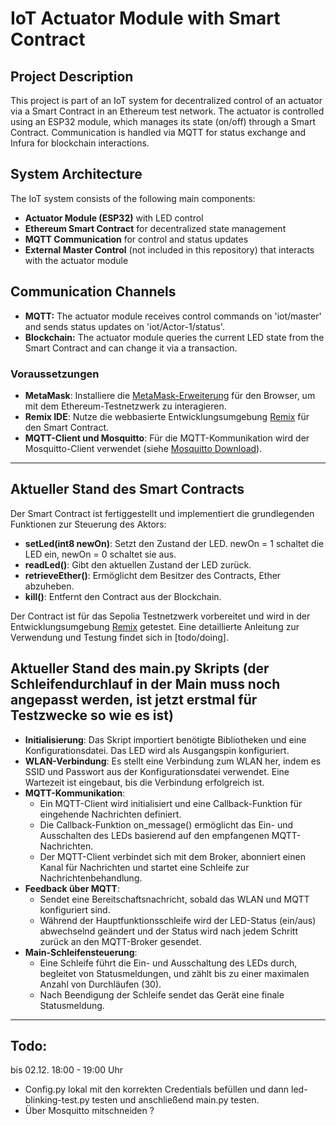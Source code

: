 # IoT Actuator Module with Smart Contract
## Project Description
This project is part of an IoT system for decentralized control of an actuator via a Smart Contract in an Ethereum test network. The actuator is controlled using an ESP32 module, which manages its state (on/off) through a Smart Contract. Communication is handled via MQTT for status exchange and Infura for blockchain interactions.

## System Architecture
The IoT system consists of the following main components:
- **Actuator Module (ESP32)** with LED control
- **Ethereum Smart Contract** for decentralized state management
- **MQTT Communication** for control and status updates
- **External Master Control** (not included in this repository) that interacts with the actuator module

## Communication Channels
- **MQTT:** The actuator module receives control commands on 'iot/master' and sends status updates on 'iot/Actor-1/status'.
- **Blockchain:** The actuator module queries the current LED state from the Smart Contract and can change it via a transaction.


### Voraussetzungen

- **MetaMask**: Installiere die [MetaMask-Erweiterung](https://metamask.io/) für den Browser, um mit dem Ethereum-Testnetzwerk zu interagieren.
- **Remix IDE**: Nutze die webbasierte Entwicklungsumgebung [Remix](https://remix.ethereum.org/) für den Smart Contract.
- **MQTT-Client und Mosquitto**: Für die MQTT-Kommunikation wird der Mosquitto-Client verwendet (siehe [Mosquitto Download](https://mosquitto.org/download/)).


------------------------
## Aktueller Stand des Smart Contracts
Der Smart Contract ist fertiggestellt und implementiert die grundlegenden Funktionen zur Steuerung des Aktors: 

- **setLed(int8 newOn)**: Setzt den Zustand der LED. newOn = 1 schaltet die LED ein, newOn = 0 schaltet sie aus.
- **readLed()**: Gibt den aktuellen Zustand der LED zurück.
- **retrieveEther()**: Ermöglicht dem Besitzer des Contracts, Ether abzuheben.
- **kill()**: Entfernt den Contract aus der Blockchain.

Der Contract ist für das Sepolia Testnetzwerk vorbereitet und wird in der Entwicklungsumgebung [Remix](https://remix.ethereum.org/) getestet. Eine detaillierte Anleitung zur Verwendung und Testung findet sich in [todo/doing]. 

## Aktueller Stand des main.py Skripts (der Schleifendurchlauf in der Main muss noch angepasst werden, ist jetzt erstmal für Testzwecke so wie es ist)

- **Initialisierung**: Das Skript importiert benötigte Bibliotheken und eine Konfigurationsdatei. Das LED wird als Ausgangspin konfiguriert.
- **WLAN-Verbindung**: Es stellt eine Verbindung zum WLAN her, indem es SSID und Passwort aus der Konfigurationsdatei verwendet. Eine Wartezeit ist eingebaut, bis die Verbindung erfolgreich ist.
- **MQTT-Kommunikation**:
  - Ein MQTT-Client wird initialisiert und eine Callback-Funktion für eingehende Nachrichten definiert.
  - Die Callback-Funktion on_message() ermöglicht das Ein- und Ausschalten des LEDs basierend auf den empfangenen MQTT-Nachrichten.
  - Der MQTT-Client verbindet sich mit dem Broker, abonniert einen Kanal für Nachrichten und startet eine Schleife zur Nachrichtenbehandlung.
- **Feedback über MQTT**:
  - Sendet eine Bereitschaftsnachricht, sobald das WLAN und MQTT konfiguriert sind.
  - Während der Hauptfunktionsschleife wird der LED-Status (ein/aus) abwechselnd geändert und der Status wird nach jedem Schritt zurück an den MQTT-Broker gesendet.
- **Main-Schleifensteuerung**:
  - Eine Schleife führt die Ein- und Ausschaltung des LEDs durch, begleitet von Statusmeldungen, und zählt bis zu einer maximalen Anzahl von Durchläufen (30).
  - Nach Beendigung der Schleife sendet das Gerät eine finale Statusmeldung.


------------------------------
## Todo: 
bis 02.12. 18:00 - 19:00 Uhr
- Config.py lokal mit den korrekten Credentials befüllen und dann led-blinking-test.py testen und anschließend main.py testen.
- Über Mosquitto mitschneiden ? 

